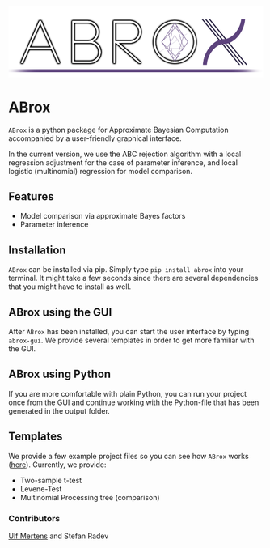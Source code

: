 ![Logo](abrox/gui/icons/readme_logo.png)

# ABrox

`ABrox` is a python package for Approximate Bayesian Computation accompanied by a user-friendly graphical interface. 

In the current version, we use the ABC rejection algorithm with a local regression adjustment for the
case of parameter inference, and local logistic (multinomial) regression for model comparison. 

## Features

* Model comparison via approximate Bayes factors
* Parameter inference

## Installation

`ABrox` can be installed via pip. Simply type `pip install abrox` into your terminal. It might take
a few seconds since there are several dependencies that you might have to install as well. 

## ABrox using the GUI

After `ABrox` has been installed, you can start the user interface by typing `abrox-gui`.
We provide several templates in order to get more familiar with the GUI. 

## ABrox using Python

If you are more comfortable with plain Python, you can run your project once from the GUI and
continue working with the Python-file that has been generated in the output folder.

## Templates

We provide a few example project files so you can see how `ABrox` works ([here](https://github.com/mertensu/ABrox/tree/master/templates)). 
Currently, we provide:

* Two-sample t-test
* Levene-Test
* Multinomial Processing tree (comparison)

### Contributors

[Ulf Mertens](http://www.psychologie.uni-heidelberg.de/ae/meth/team/mertens/)
 and Stefan Radev